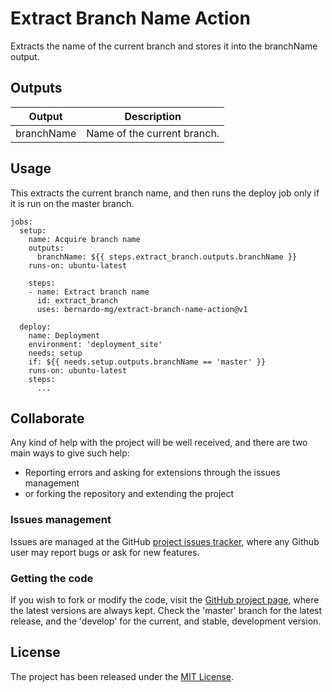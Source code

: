 # Extract Branch Name Action

Extracts the name of the current branch and stores it into the branchName output.

## Outputs

| Output     | Description                 |
|------------|-----------------------------|
| branchName | Name of the current branch. |

## Usage

This extracts the current branch name, and then runs the deploy job only if it is run on the master branch.

```
jobs:
  setup:
    name: Acquire branch name
    outputs:
      branchName: ${{ steps.extract_branch.outputs.branchName }}
    runs-on: ubuntu-latest

    steps:
    - name: Extract branch name
      id: extract_branch
      uses: bernardo-mg/extract-branch-name-action@v1

  deploy:
    name: Deployment
    environment: 'deployment_site'
    needs: setup
    if: ${{ needs.setup.outputs.branchName == 'master' }}
    runs-on: ubuntu-latest
    steps:
      ...
```

## Collaborate

Any kind of help with the project will be well received, and there are two main ways to give such help:

- Reporting errors and asking for extensions through the issues management
- or forking the repository and extending the project

### Issues management

Issues are managed at the GitHub [project issues tracker][issues], where any Github user may report bugs or ask for new features.

### Getting the code

If you wish to fork or modify the code, visit the [GitHub project page][scm], where the latest versions are always kept. Check the 'master' branch for the latest release, and the 'develop' for the current, and stable, development version.

## License
The project has been released under the [MIT License][license].

[issues]: https://github.com/Bernardo-MG/deployment-maven-settings-action/issues
[license]: http://www.opensource.org/licenses/mit-license.php
[scm]: http://github.com/Bernardo-MG/deployment-maven-settings-action
